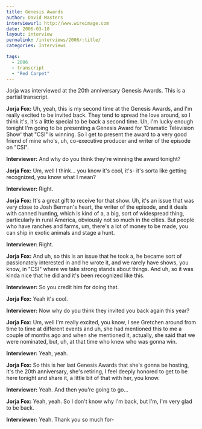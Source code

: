 ```yaml
---
title: Genesis Awards
author: David Masters
interviewurl: http://www.wireimage.com
date: 2006-03-18
layout: interview
permalink: /interviews/2006/:title/
categories: Interviews

tags:
  - 2006
  - transcript
  - "Red Carpet"
---
```

Jorja was interviewed at the 20th anniversary Genesis Awards. This is a partial transcript.

**Jorja Fox:** Uh, yeah, this is my second time at the Genesis Awards, and I'm really excited to be invited back. They tend to spread the love around, so I think it's, it's a little special to be back a second time. Uh, I'm lucky enough tonight I'm going to be presenting a Genesis Award for 'Dramatic Television Show' that "CSI" is winning. So I get to present the award to a very good friend of mine who's, uh, co-executive producer and writer of the episode on "CSI".

**Interviewer:** And why do you think they're winning the award tonight?

**Jorja Fox:** Um, well I think... you know it's cool, it's- it's sorta like getting recognized, you know what I mean?

**Interviewer:** Right.

**Jorja Fox:** It's a great gift to receive for that show. Uh, it's an issue that was very close to Josh Berman's heart, the writer of the episode, and it deals with canned hunting, which is kind of a, a big, sort of widespread thing, particularly in rural America, obviously not so much in the cities. But people who have ranches and farms, um, there's a lot of money to be made, you can ship in exotic animals and stage a hunt.

**Interviewer:** Right.

**Jorja Fox:** And uh, so this is an issue that he took a, he became sort of passionately interested in and he wrote it, and we rarely have shows, you know, in "CSI" where we take strong stands about things. And uh, so it was kinda nice that he did and it's been recognized like this.

**Interviewer:** So you credit him for doing that.

**Jorja Fox:** Yeah it's cool.

**Interviewer:** Now why do you think they invited you back again this year?

**Jorja Fox:** Um, well I'm really excited, you know, I see Gretchen around from time to time at different events and uh, she had mentioned this to me a couple of months ago and when she mentioned it, actually, she said that we were nominated, but, uh, at that time who knew who was gonna win.

**Interviewer:** Yeah, yeah.

**Jorja Fox:** So this is her last Genesis Awards that she's gonna be hosting, it's the 20th anniversary, she's retiring, I feel deeply honored to get to be here tonight and share it, a little bit of that with her, you know.

**Interviewer:** Yeah. And then you're going to go...

**Jorja Fox:** Yeah, yeah. So I don't know why I'm back, but I'm, I'm very glad to be back.

**Interviewer:** Yeah. Thank you so much for-
